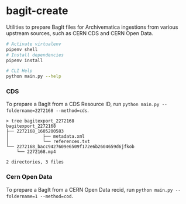 # bagit-create

Utilities to prepare BagIt files for Archivematica ingestions from various upstream sources, such as CERN CDS and CERN Open Data.

```bash
# Activate virtualenv
pipenv shell
# Install dependencies
pipenv install

# CLI Help
python main.py --help
```


### CDS

To prepare a BagIt from a CDS Resource ID, run `python main.py --foldername=2272168 --method=cds`.

```
> tree bagitexport_2272168
bagitexport_2272168
├── 2272168_1605200583
│			  ├── metadata.xml
│			  └── references.txt
└── 2272168_bacc9427609e6509f172e6b2604659d6jfkob
    └── 2272168.mp4

2 directories, 3 files
```

### Cern Open Data

To prepare a BagIt from a CERN Open Data recid, run `python main.py --foldername=1 --method=cod`.